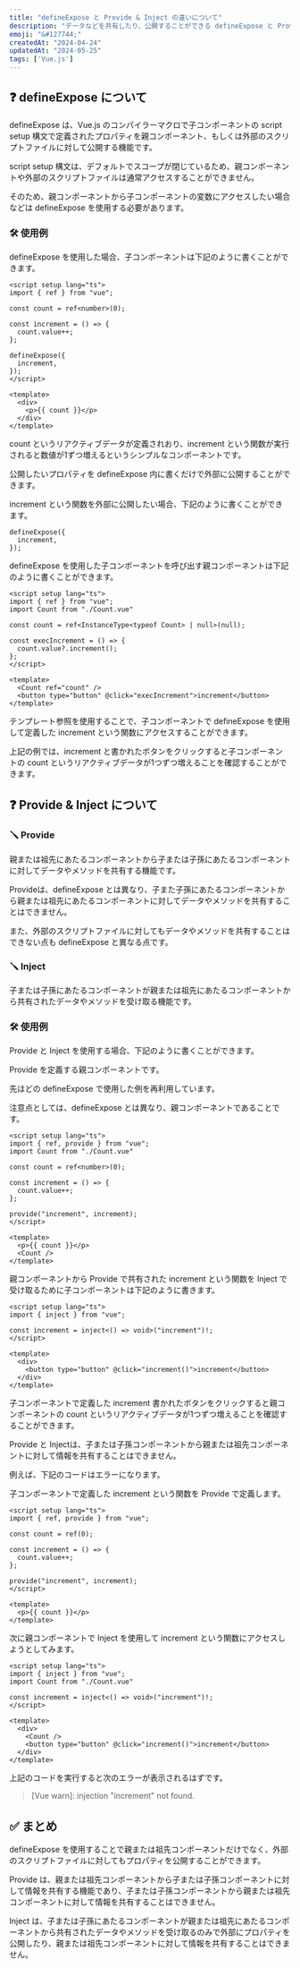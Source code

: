 ```yaml
---
title: "defineExpose と Provide & Inject の違いについて"
description: "データなどを共有したり、公開することができる defineExpose と Provide & Inject の違いについてまとめる。"
emoji: "&#127744;"
createdAt: "2024-04-24"
updatedAt: "2024-05-25"
tags: ['Vue.js']
---
```


## &#x2753; defineExpose について

defineExpose は、Vue.js のコンパイラーマクロで子コンポーネントの script setup 構文で定義されたプロパティを親コンポーネント、もしくは外部のスクリプトファイルに対して公開する機能です。  

script setup 構文は、デフォルトでスコープが閉じているため、親コンポーネントや外部のスクリプトファイルは通常アクセスすることができません。  

そのため、親コンポーネントから子コンポーネントの変数にアクセスしたい場合などは defineExpose を使用する必要があります。  

### &#128736; 使用例

defineExpose を使用した場合、子コンポーネントは下記のように書くことができます。  

```vue
<script setup lang="ts">
import { ref } from "vue";

const count = ref<number>(0);

const increment = () => {
  count.value++;
};

defineExpose({
  increment,
});
</script>

<template>
  <div>
    <p>{{ count }}</p>
  </div>
</template>
```

count というリアクティブデータが定義されおり、increment という関数が実行されると数値が1ずつ増えるというシンプルなコンポーネントです。  

公開したいプロパティを defineExpose 内に書くだけで外部に公開することができます。

increment という関数を外部に公開したい場合、下記のように書くことができます。  

```
defineExpose({
  increment,
});
```

defineExpose を使用した子コンポーネントを呼び出す親コンポーネントは下記のように書くことができます。    

```vue
<script setup lang="ts">
import { ref } from "vue";
import Count from "./Count.vue"

const count = ref<InstanceType<typeof Count> | null>(null);

const execIncrement = () => {
  count.value?.increment();
};
</script>

<template>
  <Count ref="count" />
  <button type="button" @click="execIncrement">increment</button>
</template>
```

テンプレート参照を使用することで、子コンポーネントで defineExpose を使用して定義した increment という関数にアクセスすることができます。  

上記の例では、increment と書かれたボタンをクリックすると子コンポーネントの count というリアクティブデータが1つずつ増えることを確認することができます。

## &#x2753; Provide & Inject について

### &#129691;	Provide

親または祖先にあたるコンポーネントから子または子孫にあたるコンポーネントに対してデータやメソッドを共有する機能です。  

Provideは、defineExpose とは異なり、子また子孫にあたるコンポーネントから親または祖先にあたるコンポーネントに対してデータやメソッドを共有することはできません。  

また、外部のスクリプトファイルに対してもデータやメソッドを共有することはできない点も defineExpose と異なる点です。  

### &#129691;	Inject

子または子孫にあたるコンポーネントが親または祖先にあたるコンポーネントから共有されたデータやメソッドを受け取る機能です。  

### &#128736; 使用例

Provide と Inject を使用する場合、下記のように書くことができます。  

Provide を定義する親コンポーネントです。  

先ほどの defineExpose で使用した例を再利用しています。  

注意点としては、defineExpose とは異なり、親コンポーネントであることです。  

```vue
<script setup lang="ts">
import { ref, provide } from "vue";
import Count from "./Count.vue"

const count = ref<number>(0);

const increment = () => {
  count.value++;
};

provide("increment", increment);
</script>

<template>
  <p>{{ count }}</p>
  <Count />
</template>
```

親コンポーネントから Provide で共有された increment という関数を Inject で受け取るために子コンポーネントは下記のように書きます。  

```vue
<script setup lang="ts">
import { inject } from "vue";

const increment = inject<() => void>("increment")!;
</script>

<template>
  <div>
    <button type="button" @click="increment()">increment</button>
  </div>
</template>
```

子コンポーネントで定義した increment 書かれたボタンをクリックすると親コンポーネントの count というリアクティブデータが1つずつ増えることを確認することができます。  

Provide と Injectは、子または子孫コンポーネントから親または祖先コンポーネントに対して情報を共有することはできません。  

例えば、下記のコードはエラーになります。  

子コンポーネントで定義した increment という関数を Provide で定義します。  

```vue
<script setup lang="ts">
import { ref, provide } from "vue";

const count = ref(0);

const increment = () => {
  count.value++;
};

provide("increment", increment);
</script>

<template>
  <p>{{ count }}</p>
</template>
```

次に親コンポーネントで Inject を使用して increment という関数にアクセスしようとしてみます。  

```vue
<script setup lang="ts">
import { inject } from "vue";
import Count from "./Count.vue"

const increment = inject<() => void>("increment")!;
</script>

<template>
  <div>
    <Count />
    <button type="button" @click="increment()">increment</button>
  </div>
</template>
```

上記のコードを実行すると次のエラーが表示されるはずです。  

> [Vue warn]: injection "increment" not found. 

## &#x2705; まとめ

defineExpose を使用することで親または祖先コンポーネントだけでなく、外部のスクリプトファイルに対してもプロパティを公開することができます。  

Provide は、親または祖先コンポーネントから子または子孫コンポーネントに対して情報を共有する機能であり、子または子孫コンポーネントから親または祖先コンポーネントに対して情報を共有することはできません。  

Inject は、子または子孫にあたるコンポーネントが親または祖先にあたるコンポーネントから共有されたデータやメソッドを受け取るのみで外部にプロパティを公開したり、親または祖先コンポーネントに対して情報を共有することはできません。  
